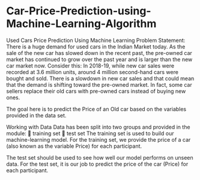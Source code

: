 # Car-Price-Prediction-using-Machine-Learning-Algorithm
Used Cars Price Prediction Using Machine Learning
Problem Statement:
There is a huge demand for used cars in the Indian Market today. As the sale of the new car has slowed down in the recent past, the pre-owned car market has continued to grow over the past year and is larger than the new car market now. Consider this: In 2018-19, while new car sales were recorded at 3.6 million units, around 4 million second-hand cars were bought and sold. There is a slowdown in new car sales and that could mean that the demand is shifting toward the pre-owned market. In fact, some car sellers replace their old cars with pre-owned cars instead of buying new ones.

The goal here is to predict the Price of an Old car based on the variables provided in the data set.

Working with Data
Data has been split into two groups and provided in the module:
 training set
 test set
The training set is used to build our machine-learning model. For the training set, we provide the price of a car (also known as the variable Price) for each participant.

The test set should be used to see how well our model performs on unseen data. For the test set, it is our job to predict the price of the car (Price) for each participant.

